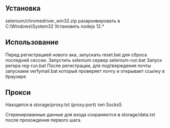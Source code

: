 ## Установка

selenium/chromedriver_win32.zip разархивировать в C:\Windows\System32
Установить nodejs 12.*

## Использование
Перед регистрацией нового ака, запускать reset.bat для сброса последней сессии.
Запустить selenium сервер selenium-run.bat
Запуск регера reg-run.bat
После регистрации, для подтверждения почты запускаем verfymail.bat который проверяет почту и открывает ссылку в браузере

## Прокси
Находятся в storage/proxy.txt (proxy:port) тип Socks5

Сгеренированные данные для входа сохраняются в storage/data.txt после прохождения первого шага.